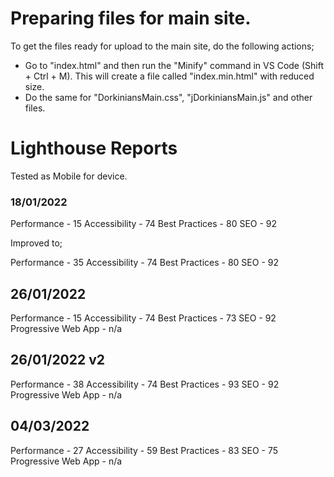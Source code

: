 # Preparing files for main site.

To get the files ready for upload to the main site, do the following actions;

- Go to "index.html" and then run the "Minify" command in VS Code (Shift + Ctrl + M). This will create a file called "index.min.html" with reduced size.
- Do the same for "DorkiniansMain.css", "jDorkiniansMain.js" and other files.

# Lighthouse Reports

Tested as Mobile for device.

### 18/01/2022

Performance - 15
Accessibility - 74
Best Practices - 80
SEO - 92

Improved to;

Performance - 35
Accessibility - 74
Best Practices - 80
SEO - 92

## 26/01/2022

Performance - 15
Accessibility - 74
Best Practices - 73
SEO - 92
Progressive Web App - n/a

## 26/01/2022 v2

Performance - 38
Accessibility - 74
Best Practices - 93
SEO - 92
Progressive Web App - n/a

## 04/03/2022

Performance - 27
Accessibility - 59
Best Practices - 83
SEO - 75
Progressive Web App - n/a